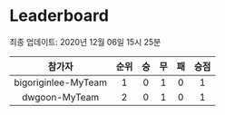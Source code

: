 # Leaderboard
최종 업데이트: 2020년 12월 06일 15시 25분




| 참가자 | 순위 | 승 | 무 | 패 | 승점 |
|:---:|:---:|:---:|:---:|:---:|:---:|
| bigoriginlee-MyTeam | 1 | 0 | 1 | 0 | 1 |
| dwgoon-MyTeam | 2 | 0 | 1 | 0 | 1 |